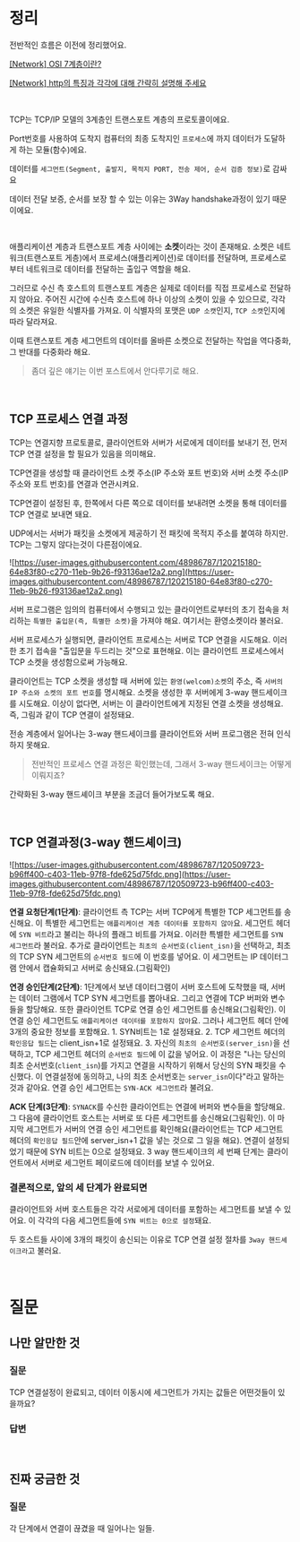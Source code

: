 # 정리

전반적인 흐름은 이전에 정리했어요.

[[Network] OSI 7계층이란?](https://livenow14.tistory.com/54?category=993618)

[[Network] http의 특징과 각각에 대해 간략히 설명해 주세요](https://livenow14.tistory.com/45?category=993618)

<br>

TCP는 TCP/IP 모델의 3계층인 트랜스포트 계층의 프로토콜이에요. 

Port번호를 사용하여 도착지 컴퓨터의 최종 도착지인 `프로세스`에 까지 데이터가 도달하게 하는 모듈(함수)에요.

데이터를 `세그먼트(Segment, 출발지, 목적지 PORT, 전송 제어, 순서 검증 정보)`로 감싸요

데이터 전달 보증, 순서를 보장 할 수 있는 이유는 3Way handshake과정이 있기 때문이에요.

<br>

애플리케이션 계층과 트랜스포트 계층 사이에는 **소켓**이라는 것이 존재해요. 소켓은 네트워크(트랜스포트 게층)에서 프로세스(애플리케이션)로 데이터를 전달하며, 프로세스로부터 네트워크로 데이터를 전달하는 출입구 역할을 해요.

그러므로 수신 측 호스트의 트랜스포트 계층은 실제로 데이터를 직접 프로세스로 전달하지 않아요. 주어진 시간에 수신측 호스트에 하나 이상의 소켓이 있을 수 있으므로, 각각의 소켓은 유일한 식별자를 가져요. 이 식별자의 포맷은 `UDP 소캣`인지, `TCP 소캣`인지에 따라 달라져요.

이때 트랜스포트 계층 세그먼트의 데이터를 올바른 소켓으로 전달하는 작업을 역다중화, 그 반대를 다중화라 해요.

> 좀더 깊은 얘기는 이번 포스트에서 안다루기로 해요.

 

<br>

## TCP **프로세스 연결 과정**

TCP는 연결지향 프로토콜로, 클라이언트와 서버가 서로에게 데이터를 보내기 전, 먼저 TCP 연결 설정을 할 필요가 있음을 의미해요.

TCP연결을 생성할 때 클라이언트 소켓 주소(IP 주소와 포트 번호)와 서버 소켓 주소(IP 주소와 포트 번호)를 연결과 연관시켜요.

TCP연결이 설정된 후, 한쪽에서 다른 쪽으로 데이터를 보내려면 소켓을 통해 데이터를 TCP 연결로 보내면 돼요.

UDP에서는 서버가 패킷을 소켓에게 제공하기 전 패킷에 목적지 주소를 붙여햐 하지만. TCP는 그렇지 않다는것이 다른점이에요.

![https://user-images.githubusercontent.com/48986787/120215180-64e83f80-c270-11eb-9b26-f93136ae12a2.png](https://user-images.githubusercontent.com/48986787/120215180-64e83f80-c270-11eb-9b26-f93136ae12a2.png)

서버 프로그램은 임의의 컴퓨터에서 수행되고 있는 클라이언트로부터의 초기 접속을 처리하는 `특별한 출입문(즉, 특별한 소켓)`을 가져야 해요. 여기서는 환영소켓이라 불러요. 

서버 프로세스가 실행되면, 클라이언트 프로세스는 서버로 TCP 연결을 시도해요. 이러한 초기 접속을 "출입문을 두드리는 것"으로 표현해요. 이는 클라이언트 프로세스에서 TCP 소켓을 생성함으로써 가능해요.

클라이언트는 TCP 소켓을 생성할 때 서버에 있는 `환영(welcom)소켓`의 주소, 즉 `서버의 IP 주소와 소켓의 포트 번호`를 명시해요. 소켓을 생성한 후 서버에게 3-way 핸드세이크를 시도해요. 이상이 없다면, 서버는 이 클라이언트에게 지정된 연결 소켓을 생성해요. 즉, 그림과 같이 TCP 연결이 설정돼요.

전송 계층에서 일어나는 3-way 핸드세이크를 클라이언트와 서버 프로그램은 전혀 인식하지 못해요.

> 전반적인 프로세스 연결 과정은 확인했는데, 그래서 3-way 핸드세이크는 어떻게 이뤄지죠?

간략화된 3-way 핸드셰이크 부분을 조금더 들어가보도록 해요.

<br>

## **TCP 연결과정(3-way 핸드셰이크)**

![https://user-images.githubusercontent.com/48986787/120509723-b96ff400-c403-11eb-97f8-fde625d75fdc.png](https://user-images.githubusercontent.com/48986787/120509723-b96ff400-c403-11eb-97f8-fde625d75fdc.png)

**연결 요청단계(1단계)**: 클라이언트 측 TCP는 서버 TCP에게 특별한 TCP 세그먼트를 송신해요. 이 특별한 세그먼트는 `애플리케이션 계층 데이터를 포함하지 않아`요. 세그먼트 헤더에 `SYN 비트`라고 불리는 하나의 플래그 비트를 가져요. 이러한 특별한 세그먼트를 `SYN 세그먼트`라 불러요.
추가로 클라이언트는 `최초의 순서번호(client_isn)`을 선택하고, 최초의 TCP SYN 세그먼트의 `순서번호 필드`에 이 번호를 넣어요. 이 세그먼트는 IP 데이터그램 안에서 캡슐화되고 서버로 송신돼요.(그림확인)

**연경 승인단계(2단계)**: 1단계에서 보낸 데이터그램이 서버 호스트에 도착했을 때, 서버는 데이터 그램에서 TCP SYN 세그먼트를 뽑아내요. 그리고 연결에 TCP 버퍼와 변수들을 할당해요. 또한 클라이언트 TCP로 연결 승인 세그먼트를 송신해요(그림확인).
 이 연결 승인 세그먼트도 `애플리케이션 데이터를 포함하지 않아`요. 그러나 세그먼트 헤더 안에 3개의 중요한 정보를 포함해요. 1. SYN비트는 1로 설정돼요. 2. TCP 세그먼트 헤더의 `확인응답 필드`는 client_isn+1로 설정돼요. 3. 자신의 `최초의 순서번호(server_isn)`을 선택하고, TCP 세그먼트 헤더의 `순서번호 필드`에 이 값을 넣어요. 
이 과정은 "나는 당신의 최초 순서번호(`client_isn`)를 가지고 연결을 시작하기 위해서 당신의 SYN 패킷을 수신했다. 이 연결설정에 동의하고, 나의 최초 순서번호는 `server_isn`이다"라고 말하는 것과 같아요. 
연결 승인 세그먼트는 `SYN-ACK 세그먼트`라 불려요.

**ACK 단계(3단계)**: `SYNACK`를 수신한 클라이언트는 연결에 버퍼와 변수들을 할당해요. 그 다음에 클라이언트 호스트는 서버로 또 다른 세그먼트를 송신해요(그림확인).
이 마지막 세그먼트가 서버의 연결 승인 세그먼트를 확인해요(클라이언트는 TCP 세그먼트 헤더의 `확인응답 필드`안에 server_isn+1 값을 넣는 것으로 그 일을 해요). 연결이 설정되었기 때문에 SYN 비트는 0으로 설정돼요. 3 way 핸드셰이크의 세 번째 단계는 클라이언트에서 서버로 세그먼트 페이로드에 데이터를 보낼 수 있어요.  

### 결론적으로, 앞의 세 단계가 완료되면

클라이언트와 서버 호스트들은 각각 서로에게 데이터를 포함하는 세그먼트를 보낼 수 있어요. 이 각각의 다음 세그먼트들에 `SYN 비트는 0으로 설정`돼요.

두 호스트들 사이에 3개의 패킷이 송신되는 이유로 TCP 연결 설정 절차를 `3way 핸드셰이크라`고 불러요. 

<br>

# 질문

## 나만 알만한 것

### 질문

TCP 연결설정이 완료되고, 데이터 이동시에 세그먼트가 가지는 값들은 어떤것들이 있을까요?

### 답변

<br>

## 진짜 궁금한 것

### 질문

각 단계에서 연결이 끊겼을 때 일어나는 일들.